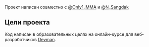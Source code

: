Проект написан совместно с [@Only1_MMA](https://t.me/Only1_MMA) и [@N_Sangdak](https://t.me/N_Sangdak)

## Цели проекта

Код написан в образовательных целях на онлайн-курсе для веб-разработчиков [Devman](https://dvmn.org).